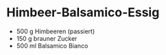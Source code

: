 # Himbeer-Balsamico-Essig

* 500 g Himbeeren (passiert)
* 150 g brauner Zucker
* 500 ml Balsamico Bianco

